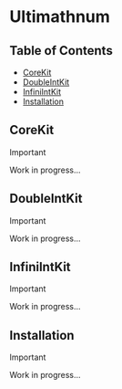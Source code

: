 # Ultimathnum

## Table of Contents

* [CoreKit](#corekit)
* [DoubleIntKit](#doubleintkit)
* [InfiniIntKit](#infiniintkit)
* [Installation](#installation)

<a name="corekit"/>

## CoreKit

> [!IMPORTANT]
> Work in progress...

<a name="doubleintkit"/>

## DoubleIntKit

> [!IMPORTANT]
> Work in progress...

<a name="infiniintkit"/>

## InfiniIntKit

> [!IMPORTANT]
> Work in progress...

<a name="installation"/>

## Installation

> [!IMPORTANT]
> Work in progress...
